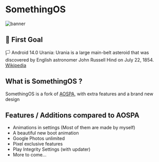 # SomethingOS

![banner](https://raw.githubusercontent.com/SomethingOS/.github/main/illustrations/14.0/SomethingOS_Urania.png)

## 🚀 First Goal
🏳️ Android 14.0 Urania: Urania is a large main-belt asteroid that was discovered by English astronomer John Russell Hind on July 22, 1854. [Wikipedia](https://en.wikipedia.org/wiki/30_Urania)

## What is SomethingOS ?
SomethingOS is a fork of [AOSPA](https://github.com/aospa), with extra features and a brand new design

## Features / Additions compared to AOSPA
- Animations in settings (Most of them are made by myself)
- A beautiful new boot animation
- Google Photos unlimited
- Pixel exclusive features
- Play Integrity Settings (with updater)
- More to come...
